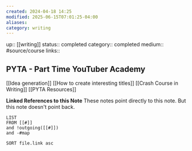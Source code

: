 ```yaml
---
created: 2024-04-18 14:25
modified: 2025-06-15T07:01:25-04:00
aliases: 
category: writing
---
```

up::  [[writing]]
status:: completed
category:: completed
medium:: #source/course
links::
## PYTA - Part Time YouTuber Academy

[[Idea generation]]
[[How to create interesting titles]]
[[Crash Course in Writing]]
[[PYTA Resources]]



**Linked References to this Note**
These notes point directly to this note. But this note doesn't point back.
```dataview
LIST
FROM [[#]]
and !outgoing([[#]])
and -#map

SORT file.link asc
```
